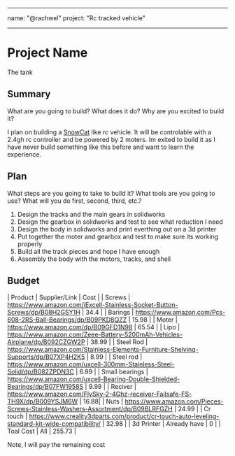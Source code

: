 
---
name: "@rachwel"
project: "Rc tracked vehicle"

---

# Project Name

The tank

## Summary

What are you going to build? What does it do? Why are you excited to build it?

I plan on building a [SnowCat](https://www.youtube.com/watch?v=UdL4M4JpdsU) like rc vehicle. It will be controlable with a 2.4gh rc controller and be powered by 2 moters. Im exited to build it as I have never build something like this before and want to learn the experience. 
## Plan

What steps are you going to take to build it? What tools are you going to use? What will you do first, second, third, etc.?

1. Design the tracks and the main gears in solidworks
2. Design the gearbox in solidworks and test to see what reduction I need
3. Design the body in solidworks and print everthing out on a 3d printer
4. Put together the moter and gearbox and test to make sure its working properly 
5. Build all the track pieces and hope I have enough
6. Assembly the body with the motors, tracks, and shell

## Budget

| Product                | Supplier/Link                                                        | Cost   |
| Screws | https://www.amazon.com/iExcell-Stainless-Socket-Button-Screws/dp/B08H2GSY1H | 34.4 |
| Barings | https://www.amazon.com/Pcs-608-2RS-Ball-Bearings/dp/B09PKD8QZZ | 15.98 |
| Moter | https://www.amazon.com/dp/B09GFD1N98 | 65.54 |
| Lipo | https://www.amazon.com/Zeee-Battery-5200mAh-Vehicles-Airplane/dp/B092CZGW2P | 38.99 |
| Steel Rod | https://www.amazon.com/Stainless-Elements-Furniture-Shelving-Supports/dp/B07XP4H2K5 | 8.99 |
| Steel rod | https://www.amazon.com/uxcell-300mm-Stainless-Steel-Solid/dp/B082ZPDN3C | 6.99 |
| Small bearings | https://www.amazon.com/uxcell-Bearing-Double-Shielded-Bearings/dp/B07FW1958S  | 9.99 |
| Reciver | https://www.amazon.com/FlySky-2-4Ghz-receiver-Failsafe-FS-TH9X/dp/B009YSJM6W  | 16.88|
| Nuts | https://www.amazon.com/Pieces-Screws-Stainless-Washers-Assortment/dp/B09BLRFGZH  | 24.99 |
| Cr touch | https://www.creality3dparts.com/product/cr-touch-auto-leveling-standard-kit-wide-compatibility/ | 32.98 |
| 3d Printer | Already have | 0 |
| Toal Cost | All | 255.73 |

Note, I will pay the remaining cost
